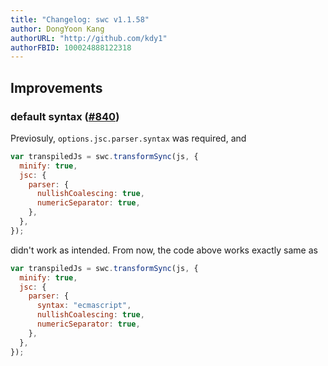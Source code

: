 ```yaml
---
title: "Changelog: swc v1.1.58"
author: DongYoon Kang
authorURL: "http://github.com/kdy1"
authorFBID: 100024888122318
---
```


## Improvements

### default syntax ([#840](https://github.com/swc-project/swc/pull/840))

Previosuly, `options.jsc.parser.syntax` was required, and

```js
var transpiledJs = swc.transformSync(js, {
  minify: true,
  jsc: {
    parser: {
      nullishCoalescing: true,
      numericSeparator: true,
    },
  },
});
```

didn't work as intended. From now, the code above works exactly same as

```js
var transpiledJs = swc.transformSync(js, {
  minify: true,
  jsc: {
    parser: {
      syntax: "ecmascript",
      nullishCoalescing: true,
      numericSeparator: true,
    },
  },
});
```
